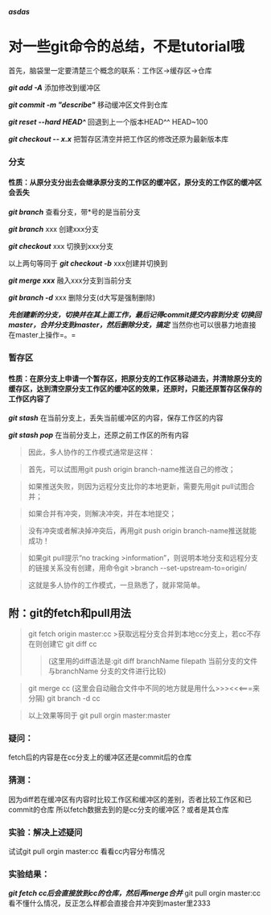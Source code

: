 ***asdas***



# 对一些git命令的总结，不是tutorial哦

首先，脑袋里一定要清楚三个概念的联系：工作区->缓存区->仓库

***git add -A*** 添加修改到缓冲区

***git commit -m "describe"*** 移动缓冲区文件到仓库

***git reset --hard HEAD^*** 回退到上一个版本HEAD^^  HEAD~100

***git checkout -- x.x*** 把暂存区清空并把工作区的修改还原为最新版本库

### 分支
#### 性质：从原分支分出去会继承原分支的工作区的缓冲区，原分支的工作区的缓冲区会丢失

***git branch*** 查看分支，带*号的是当前分支

***git branch*** xxx 创建xxx分支

***git checkout*** xxx 切换到xxx分支

以上两句等同于
***git checkout -b*** xxx创建并切换到

***git merge xxx***  融入xxx分支到当前分支

***git branch -d*** xxx 删除分支(d大写是强制删除)
 
***先创建新的分支，切换并在其上面工作，最后记得commit提交内容到分支
切换回master，合并分支到master，然后删除分支，搞定***
当然你也可以很暴力地直接在master上操作=。=

### 暂存区
#### 性质：在原分支上申请一个暂存区，把原分支的工作区移动进去，并清除原分支的缓存区，达到清空原分支工作区的缓冲区的效果，还原时，只能还原暂存区保存的工作区内容了

***git stash*** 在当前分支上，丢失当前缓冲区的内容，保存工作区的内容

***git stash pop*** 在当前分支上，还原之前工作区的所有内容




>因此，多人协作的工作模式通常是这样：

>首先，可以试图用git push origin branch-name推送自己的修改；

>如果推送失败，则因为远程分支比你的本地更新，需要先用git pull试图合并；

>如果合并有冲突，则解决冲突，并在本地提交；

>没有冲突或者解决掉冲突后，再用git push origin branch-name推送就能成功！

>如果git pull提示“no tracking >information”，则说明本地分支和远程分支的链接关系没有创建，用命令git >branch --set-upstream-to=origin/<branch> <branch>

>这就是多人协作的工作模式，一旦熟悉了，就非常简单。


## 附：git的fetch和pull用法

>git fetch origin master:cc >获取远程分支合并到本地cc分支上，若cc不存在则创建它
>git diff cc
>>(这里用的diff语法是:git diff branchName filepath 
>>当前分支的文件与branchName 分支的文件进行比较)

>git merge cc     (这里会自动融合文件中不同的地方就是用什么>>><<<===来分隔)
>git branch -d cc

>以上效果等同于
>git pull orgin master:master

### 疑问：
fetch后的内容是在cc分支上的缓冲区还是commit后的仓库
### 猜测：
因为diff若在缓冲区有内容时比较工作区和缓冲区的差别，否者比较工作区和已commit的仓库
所以fetch数据去到的是cc分支的缓冲区？或者是其仓库

### 实验：解决上述疑问
试试git pull orgin master:cc
看看cc内容分布情况

### 实验结果：
***git fetch cc后会直接放到cc的仓库，然后再merge合并***
git pull orgin master:cc 看不懂什么情况，反正怎么样都会直接合并冲突到master里2333
